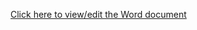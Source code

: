 [Click here to view/edit the Word document](https://docs.google.com/document/d/1kuhhdVrV10XlziZZW42iDRwBu52BstMjaW65c7ink70/edit)
